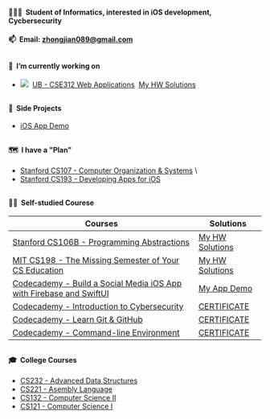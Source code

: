 #### 👨🏻‍🎓&nbsp;&nbsp;Student of Informatics, interested in iOS development, Cycbersecurity

#### 📫&nbsp;&nbsp;Email: [zhongjian089@gmail.com](mailto:zhongjian089@gmail.com) 

##

#### 📍&nbsp;&nbsp;I’m currently working on

- ![](https://progress-bar.dev/60)&nbsp;&nbsp;[UB - CSE312 Web Applications](https://cse312.com)&nbsp;&nbsp;[My HW Solutions](https://github.com/a2677331/CSE312-Web-Applications)

##

#### 📌&nbsp;&nbsp;Side Projects

- [iOS App Demo](https://www.youtube.com/playlist?list=PLE-isvGZOtw-1nRsCVy_yjKNnOzew7zLr)

##

#### 🗺&nbsp;&nbsp;I have a "Plan"

- [Stanford CS107 - Computer Organization & Systems](https://cs.stanford.edu/degrees/undergrad/Requirements.shtml) \
- [Stanford CS193 - Developing Apps for iOS](https://cs193p.sites.stanford.edu)

##

#### 🏴‍☠️&nbsp;&nbsp;Self-studied Courese

| Courses | Solutions |
| ------- | --------- |
| [Stanford CS106B - Programming Abstractions](https://web.stanford.edu/class/archive/cs/cs106b/cs106b.1192/) | [My HW Solutions](https://github.com/a2677331/My-Solutions-Stanford-CS106B-HW) |
| [MIT CS198 - The Missing Semester of Your CS Education](https://missing.csail.mit.edu) | [My HW Solutions](https://github.com/a2677331/MIT-Missing-Semester-My-Solutions.git) |
| [Codecademy - Build a Social Media iOS App with Firebase and SwiftUI](https://www.codecademy.com/learn/paths/build-a-social-media-ios-app-with-firebase-and-swiftui) | [My App Demo](https://www.youtube.com/watch?v=Hj154rLK7hw&t=25s) |
| [Codecademy - Introduction to Cybersecurity](https://www.codecademy.com/learn/introduction-to-cybersecurity) | [CERTIFICATE](https://www.codecademy.com/profiles/jianZ5320566309/certificates/de0bd5c89521d004ce449a86b0ad3319) |
| [Codecademy - Learn Git & GitHub](https://www.codecademy.com/learn/learn-git) | [CERTIFICATE](https://www.codecademy.com/profiles/jianZ5320566309/certificates/a8ab218d5950c29861635cc0bf12fd13) |
| [Codecademy - Command-line Environment](https://www.codecademy.com/learn/learn-the-command-line) | [CERTIFICATE](https://www.codecademy.com/profiles/jianZ5320566309/certificates/c87ba0541f8be78bc2f4ba1128233f6f) |

##

#### 🎓&nbsp;&nbsp;College Courses

- [CS232 - Advanced Data Structures](https://github.com/a2677331/My-Solutions-CS232-HW)
- [CS221 - Asembly Language](https://github.com/a2677331/My-Solutions-CS221-HW)
- [CS132 - Computer Science II](https://github.com/a2677331/My-Solutions-CS132-HW)
- [CS121 - Computer Science I](https://github.com/a2677331/My-Solutions-CS121-HW)
